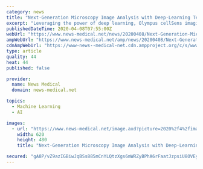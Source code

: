 ```yaml
---
category: news
title: "Next-Generation Microscopy Image Analysis with Deep-Learning Technology"
excerpt: "Leveraging the power of deep learning, Olympus cellSens imaging software for microscopy offers significantly improved segmentation analysis, such as label-free nucleus detection and cell counting, for more accurate data and efficient experiments. Image analysis is a critical part of many life science applications. Analyses that rely on ..."
publishedDateTime: 2020-04-08T07:55:00Z
webUrl: "https://www.news-medical.net/news/20200408/Next-Generation-Microscopy-Image-Analysis-with-Deep-Learning-Technology.aspx"
ampWebUrl: "https://www.news-medical.net/amp/news/20200408/Next-Generation-Microscopy-Image-Analysis-with-Deep-Learning-Technology.aspx"
cdnAmpWebUrl: "https://www-news--medical-net.cdn.ampproject.org/c/s/www.news-medical.net/amp/news/20200408/Next-Generation-Microscopy-Image-Analysis-with-Deep-Learning-Technology.aspx"
type: article
quality: 44
heat: 44
published: false

provider:
  name: News Medical
  domain: news-medical.net

topics:
  - Machine Learning
  - AI

images:
  - url: "https://www.news-medical.net/image.axd?picture=2020%2f4%2fimage_5d0248dce12248379d9faf701f26fbd2-620x480.jpg"
    width: 620
    height: 480
    title: "Next-Generation Microscopy Image Analysis with Deep-Learning Technology"

secured: "gA8P/vZ9azIGBiwJqBSs885mCnYLQtzXgs6mWRZyBPhA6rFaatJzpsiU8OVEy0HW35ORXHp23MJQOERisojfYsDeZkcyrH9pInE787nQRDIA8QqyMpTARzqI1Wa/xCNwdsSoIVhVk0dApRx5R6sV0cxb/uuxxd8f10Pey0dikiNiDSQMeVYmJaV+meyPERN24yfK1WIYxN3GZ7i52pq5lweFQJcB+7Ptkz4xmRfYvZ4pfAKVUNDKYnMLYUPA2owqs/2YypLGvZsoLN1CXdlsdWkViGYfNqGp7oVdJOXynU/KOxtsvWZLRkocL3GipLlK;pTbEEMmhP4HP6WVwcTKHaQ=="
---
```


